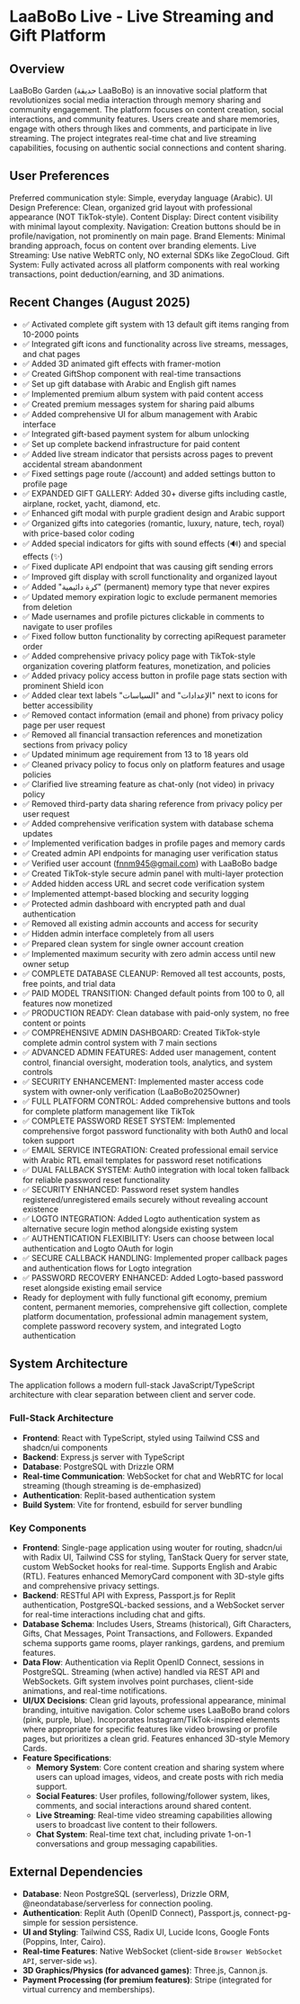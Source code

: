 # LaaBoBo Live - Live Streaming and Gift Platform

## Overview
LaaBoBo Garden (حديقة LaaBoBo) is an innovative social platform that revolutionizes social media interaction through memory sharing and community engagement. The platform focuses on content creation, social interactions, and community features. Users create and share memories, engage with others through likes and comments, and participate in live streaming. The project integrates real-time chat and live streaming capabilities, focusing on authentic social connections and content sharing.

## User Preferences
Preferred communication style: Simple, everyday language (Arabic).
UI Design Preference: Clean, organized grid layout with professional appearance (NOT TikTok-style).
Content Display: Direct content visibility with minimal layout complexity.
Navigation: Creation buttons should be in profile/navigation, not prominently on main page.
Brand Elements: Minimal branding approach, focus on content over branding elements.
Live Streaming: Use native WebRTC only, NO external SDKs like ZegoCloud.
Gift System: Fully activated across all platform components with real working transactions, point deduction/earning, and 3D animations.

## Recent Changes (August 2025)
- ✅ Activated complete gift system with 13 default gift items ranging from 10-2000 points
- ✅ Integrated gift icons and functionality across live streams, messages, and chat pages
- ✅ Added 3D animated gift effects with framer-motion
- ✅ Created GiftShop component with real-time transactions
- ✅ Set up gift database with Arabic and English gift names
- ✅ Implemented premium album system with paid content access
- ✅ Created premium messages system for sharing paid albums
- ✅ Added comprehensive UI for album management with Arabic interface
- ✅ Integrated gift-based payment system for album unlocking
- ✅ Set up complete backend infrastructure for paid content
- ✅ Added live stream indicator that persists across pages to prevent accidental stream abandonment
- ✅ Fixed settings page route (/account) and added settings button to profile page
- ✅ EXPANDED GIFT GALLERY: Added 30+ diverse gifts including castle, airplane, rocket, yacht, diamond, etc.
- ✅ Enhanced gift modal with purple gradient design and Arabic support
- ✅ Organized gifts into categories (romantic, luxury, nature, tech, royal) with price-based color coding
- ✅ Added special indicators for gifts with sound effects (🔊) and special effects (✨)
- ✅ Fixed duplicate API endpoint that was causing gift sending errors
- ✅ Improved gift display with scroll functionality and organized layout
- ✅ Added "كرة دائيمية" (permanent) memory type that never expires
- ✅ Updated memory expiration logic to exclude permanent memories from deletion
- ✅ Made usernames and profile pictures clickable in comments to navigate to user profiles
- ✅ Fixed follow button functionality by correcting apiRequest parameter order
- ✅ Added comprehensive privacy policy page with TikTok-style organization covering platform features, monetization, and policies
- ✅ Added privacy policy access button in profile page stats section with prominent Shield icon
- ✅ Added clear text labels "السياسات" and "الإعدادات" next to icons for better accessibility
- ✅ Removed contact information (email and phone) from privacy policy page per user request
- ✅ Removed all financial transaction references and monetization sections from privacy policy
- ✅ Updated minimum age requirement from 13 to 18 years old
- ✅ Cleaned privacy policy to focus only on platform features and usage policies
- ✅ Clarified live streaming feature as chat-only (not video) in privacy policy
- ✅ Removed third-party data sharing reference from privacy policy per user request
- ✅ Added comprehensive verification system with database schema updates
- ✅ Implemented verification badges in profile pages and memory cards
- ✅ Created admin API endpoints for managing user verification status
- ✅ Verified user account (fnnm945@gmail.com) with LaaBoBo badge
- ✅ Created TikTok-style secure admin panel with multi-layer protection
- ✅ Added hidden access URL and secret code verification system
- ✅ Implemented attempt-based blocking and security logging
- ✅ Protected admin dashboard with encrypted path and dual authentication
- ✅ Removed all existing admin accounts and access for security
- ✅ Hidden admin interface completely from all users
- ✅ Prepared clean system for single owner account creation
- ✅ Implemented maximum security with zero admin access until new owner setup
- ✅ COMPLETE DATABASE CLEANUP: Removed all test accounts, posts, free points, and trial data
- ✅ PAID MODEL TRANSITION: Changed default points from 100 to 0, all features now monetized
- ✅ PRODUCTION READY: Clean database with paid-only system, no free content or points
- ✅ COMPREHENSIVE ADMIN DASHBOARD: Created TikTok-style complete admin control system with 7 main sections
- ✅ ADVANCED ADMIN FEATURES: Added user management, content control, financial oversight, moderation tools, analytics, and system controls
- ✅ SECURITY ENHANCEMENT: Implemented master access code system with owner-only verification (LaaBoBo2025Owner)
- ✅ FULL PLATFORM CONTROL: Added comprehensive buttons and tools for complete platform management like TikTok
- ✅ COMPLETE PASSWORD RESET SYSTEM: Implemented comprehensive forgot password functionality with both Auth0 and local token support
- ✅ EMAIL SERVICE INTEGRATION: Created professional email service with Arabic RTL email templates for password reset notifications  
- ✅ DUAL FALLBACK SYSTEM: Auth0 integration with local token fallback for reliable password reset functionality
- ✅ SECURITY ENHANCED: Password reset system handles registered/unregistered emails securely without revealing account existence
- ✅ LOGTO INTEGRATION: Added Logto authentication system as alternative secure login method alongside existing system
- ✅ AUTHENTICATION FLEXIBILITY: Users can choose between local authentication and Logto OAuth for login
- ✅ SECURE CALLBACK HANDLING: Implemented proper callback pages and authentication flows for Logto integration
- ✅ PASSWORD RECOVERY ENHANCED: Added Logto-based password reset alongside existing email service
- Ready for deployment with fully functional gift economy, premium content, permanent memories, comprehensive gift collection, complete platform documentation, professional admin management system, complete password recovery system, and integrated Logto authentication

## System Architecture
The application follows a modern full-stack JavaScript/TypeScript architecture with clear separation between client and server code.

### Full-Stack Architecture
- **Frontend**: React with TypeScript, styled using Tailwind CSS and shadcn/ui components
- **Backend**: Express.js server with TypeScript
- **Database**: PostgreSQL with Drizzle ORM
- **Real-time Communication**: WebSocket for chat and WebRTC for local streaming (though streaming is de-emphasized)
- **Authentication**: Replit-based authentication system
- **Build System**: Vite for frontend, esbuild for server bundling

### Key Components
- **Frontend**: Single-page application using wouter for routing, shadcn/ui with Radix UI, Tailwind CSS for styling, TanStack Query for server state, custom WebSocket hooks for real-time. Supports English and Arabic (RTL). Features enhanced MemoryCard component with 3D-style gifts and comprehensive privacy settings.
- **Backend**: RESTful API with Express, Passport.js for Replit authentication, PostgreSQL-backed sessions, and a WebSocket server for real-time interactions including chat and gifts.
- **Database Schema**: Includes Users, Streams (historical), Gift Characters, Gifts, Chat Messages, Point Transactions, and Followers. Expanded schema supports game rooms, player rankings, gardens, and premium features.
- **Data Flow**: Authentication via Replit OpenID Connect, sessions in PostgreSQL. Streaming (when active) handled via REST API and WebSockets. Gift system involves point purchases, client-side animations, and real-time notifications.
- **UI/UX Decisions**: Clean grid layouts, professional appearance, minimal branding, intuitive navigation. Color scheme uses LaaBoBo brand colors (pink, purple, blue). Incorporates Instagram/TikTok-inspired elements where appropriate for specific features like video browsing or profile pages, but prioritizes a clean grid. Features enhanced 3D-style Memory Cards.
- **Feature Specifications**:
    - **Memory System**: Core content creation and sharing system where users can upload images, videos, and create posts with rich media support.
    - **Social Features**: User profiles, following/follower system, likes, comments, and social interactions around shared content.
    - **Live Streaming**: Real-time video streaming capabilities allowing users to broadcast live content to their followers.
    - **Chat System**: Real-time text chat, including private 1-on-1 conversations and group messaging capabilities.

## External Dependencies
- **Database**: Neon PostgreSQL (serverless), Drizzle ORM, @neondatabase/serverless for connection pooling.
- **Authentication**: Replit Auth (OpenID Connect), Passport.js, connect-pg-simple for session persistence.
- **UI and Styling**: Tailwind CSS, Radix UI, Lucide Icons, Google Fonts (Poppins, Inter, Cairo).
- **Real-time Features**: Native WebSocket (client-side `Browser WebSocket API`, server-side `ws`).
- **3D Graphics/Physics (for advanced games)**: Three.js, Cannon.js.
- **Payment Processing (for premium features)**: Stripe (integrated for virtual currency and memberships).
